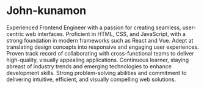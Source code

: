 # John-kunamon
Experienced Frontend Engineer with a passion for creating seamless, user-centric web interfaces. Proficient in HTML, CSS, and JavaScript, with a strong foundation in modern frameworks such as React and Vue. Adept at translating design concepts into responsive and engaging user experiences. Proven track record of collaborating with cross-functional teams to deliver high-quality, visually appealing applications. Continuous learner, staying abreast of industry trends and emerging technologies to enhance development skills. Strong problem-solving abilities and commitment to delivering intuitive, efficient, and visually compelling web solutions.
